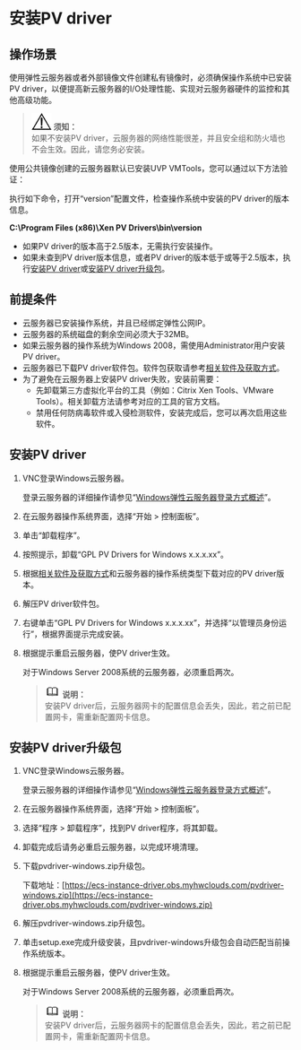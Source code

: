 # 安装PV driver<a name="ims_01_0318"></a>

## 操作场景<a name="section854616214319"></a>

使用弹性云服务器或者外部镜像文件创建私有镜像时，必须确保操作系统中已安装PV driver，以便提高新云服务器的I/O处理性能、实现对云服务器硬件的监控和其他高级功能。

>![](public_sys-resources/icon-notice.gif) **须知：**   
>如果不安装PV driver，云服务器的网络性能很差，并且安全组和防火墙也不会生效。因此，请您务必安装。  

使用公共镜像创建的云服务器默认已安装UVP VMTools，您可以通过以下方法验证：

执行如下命令，打开“version”配置文件，检查操作系统中安装的PV driver的版本信息。

**C:\\Program Files \(x86\)\\Xen PV Drivers\\bin\\version**

-   如果PV driver的版本高于2.5版本，无需执行安装操作。
-   如果未查到PV driver版本信息，或者PV driver的版本低于或等于2.5版本，执行[安装PV driver](#zh-cn_topic_0036684067_section46181951)或[安装PV driver升级包](#section14208143620187)。

## 前提条件<a name="zh-cn_topic_0036684067_section34957489"></a>

-   云服务器已安装操作系统，并且已经绑定弹性公网IP。
-   云服务器的系统磁盘的剩余空间必须大于32MB。
-   如果云服务器的操作系统为Windows 2008，需使用Administrator用户安装PV driver。
-   云服务器已下载PV driver软件包。软件包获取请参考[相关软件及获取方式](相关软件及获取方式.md)。
-   为了避免在云服务器上安装PV driver失败，安装前需要：
    -   先卸载第三方虚拟化平台的工具（例如：Citrix Xen Tools、VMware Tools）。相关卸载方法请参考对应的工具的官方文档。
    -   禁用任何防病毒软件或入侵检测软件，安装完成后，您可以再次启用这些软件。


## 安装PV driver<a name="zh-cn_topic_0036684067_section46181951"></a>

1.  VNC登录Windows云服务器。

    登录云服务器的详细操作请参见“[Windows弹性云服务器登录方式概述](https://support.huaweicloud.com/usermanual-ecs/zh-cn_topic_0092494943.html)”。

2.  在云服务器操作系统界面，选择“开始 \> 控制面板”。
3.  单击“卸载程序”。
4.  按照提示，卸载“GPL PV Drivers for Windows x.x.x.xx”。
5.  根据[相关软件及获取方式](相关软件及获取方式.md)和云服务器的操作系统类型下载对应的PV driver版本。
6.  解压PV driver软件包。
7.  右键单击“GPL PV Drivers for Windows x.x.x.xx”，并选择“以管理员身份运行”，根据界面提示完成安装。
8.  根据提示重启云服务器，使PV driver生效。

    对于Windows Server 2008系统的云服务器，必须重启两次。

    >![](public_sys-resources/icon-note.gif) **说明：**   
    >安装PV driver后，云服务器网卡的配置信息会丢失，因此，若之前已配置网卡，需重新配置网卡信息。  


## 安装PV driver升级包<a name="section14208143620187"></a>

1.  VNC登录Windows云服务器。

    登录云服务器的详细操作请参见“[Windows弹性云服务器登录方式概述](https://support.huaweicloud.com/usermanual-ecs/zh-cn_topic_0092494943.html)”。

2.  在云服务器操作系统界面，选择“开始 \> 控制面板”。
3.  选择“程序 \> 卸载程序”，找到PV driver程序，将其卸载。
4.  卸载完成后请务必重启云服务器，以完成环境清理。
5.  下载pvdriver-windows.zip升级包。

    下载地址：[https://ecs-instance-driver.obs.myhwclouds.com/pvdriver-windows.zip](https://ecs-instance-driver.obs.myhwclouds.com/pvdriver-windows.zip)

6.  解压pvdriver-windows.zip升级包。
7.  单击setup.exe完成升级安装，且pvdriver-windows升级包会自动匹配当前操作系统版本。
8.  根据提示重启云服务器，使PV driver生效。

    对于Windows Server 2008系统的云服务器，必须重启两次。

    >![](public_sys-resources/icon-note.gif) **说明：**   
    >安装PV driver后，云服务器网卡的配置信息会丢失，因此，若之前已配置网卡，需重新配置网卡信息。  


